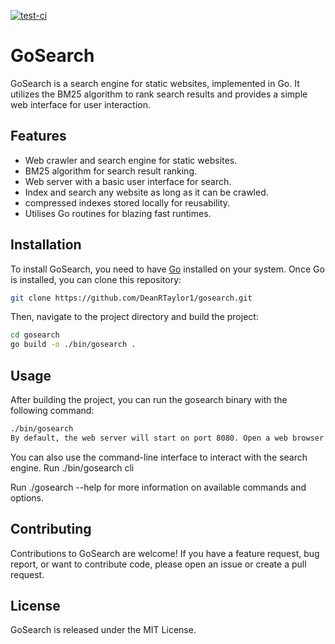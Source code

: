 [![test-ci](https://github.com/DeanRTaylor1/gosearch/actions/workflows/test-ci.yml/badge.svg)](https://github.com/DeanRTaylor1/gosearch/actions/workflows/test-ci.yml)

# GoSearch

GoSearch is a search engine for static websites, implemented in Go. It utilizes the BM25 algorithm to rank search results and provides a simple web interface for user interaction.

## Features

- Web crawler and search engine for static websites.
- BM25 algorithm for search result ranking.
- Web server with a basic user interface for search.
- Index and search any website as long as it can be crawled.
- compressed indexes stored locally for reusability.
- Utilises Go routines for blazing fast runtimes.

## Installation

To install GoSearch, you need to have [Go](https://golang.org/doc/install) installed on your system. Once Go is installed, you can clone this repository:

```bash
git clone https://github.com/DeanRTaylor1/gosearch.git
```

Then, navigate to the project directory and build the project:

```bash
cd gosearch
go build -o ./bin/gosearch .
```

## Usage

After building the project, you can run the gosearch binary with the following command:

```bash
./bin/gosearch
By default, the web server will start on port 8080. Open a web browser and navigate to http://localhost:8080 to use the search interface.
```

You can also use the command-line interface to interact with the search engine. Run ./bin/gosearch cli

Run ./gosearch --help for more information on available commands and options.

## Contributing

Contributions to GoSearch are welcome! If you have a feature request, bug report, or want to contribute code, please open an issue or create a pull request.

## License

GoSearch is released under the MIT License.
